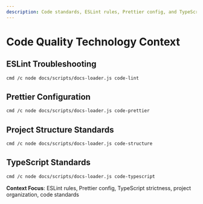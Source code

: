 ```yaml
---
description: Code standards, ESLint rules, Prettier config, and TypeScript strictness
---
```


# Code Quality Technology Context

## ESLint Troubleshooting
```bash
cmd /c node docs/scripts/docs-loader.js code-lint
```

## Prettier Configuration
```bash
cmd /c node docs/scripts/docs-loader.js code-prettier
```

## Project Structure Standards
```bash
cmd /c node docs/scripts/docs-loader.js code-structure
```

## TypeScript Standards
```bash
cmd /c node docs/scripts/docs-loader.js code-typescript
```

**Context Focus**: ESLint rules, Prettier config, TypeScript strictness, project organization, code standards
